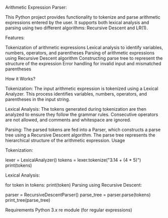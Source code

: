 Arithmetic Expression Parser:


This Python project provides functionality to tokenize and parse arithmetic expressions entered by the user. It supports both lexical analysis and parsing using two different algorithms: Recursive Descent and LR(1).

Features:

Tokenization of arithmetic expressions
Lexical analysis to identify variables, numbers, operators, and parentheses
Parsing of arithmetic expressions using Recursive Descent algorithm
Constructing parse tree to represent the structure of the expression
Error handling for invalid input and mismatched parentheses


How it Works?

Tokenization: The input arithmetic expression is tokenized using a Lexical Analyzer. This process identifies variables, numbers, operators, and parentheses in the input string.

Lexical Analysis: The tokens generated during tokenization are then analyzed to ensure they follow the grammar rules. Consecutive operators are not allowed, and comments and whitespace are ignored.

Parsing: The parsed tokens are fed into a Parser, which constructs a parse tree using a Recursive Descent algorithm. The parse tree represents the hierarchical structure of the arithmetic expression.
Usage

Tokenization:

lexer = LexicalAnalyzer()
tokens = lexer.tokenize("3.14 + (4 * 5)")
print(tokens)

Lexical Analysis:

for token in tokens:
    print(token)
Parsing using Recursive Descent:


parser = RecursiveDescentParser()
parse_tree = parser.parse(tokens)
print_tree(parse_tree)

Requirements
Python 3.x
re module (for regular expressions)
